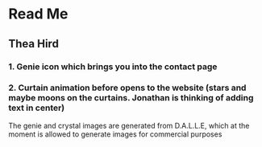 # Read Me
## Thea Hird
### 1. Genie icon which brings you into the contact page
### 2. Curtain animation before opens to the website (stars and maybe moons on the curtains. Jonathan is thinking of adding text in center)

The genie and crystal images are generated from D.A.L.L.E, which at the moment is allowed to generate images for commercial purposes
